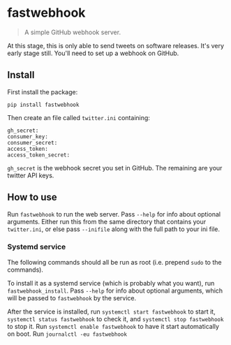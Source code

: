# fastwebhook
> A simple GitHub webhook server.


At this stage, this is only able to send tweets on software releases. It's very early stage still. You'll need to set up a webhook on GitHub.

## Install

First install the package:

`pip install fastwebhook`

Then create an file called `twitter.ini` containing:

```
gh_secret: 
consumer_key: 
consumer_secret: 
access_token: 
access_token_secret: 
```

`gh_secret` is the webhook secret you set in GitHub. The remaining are your twitter API keys.

## How to use

Run `fastwebhook` to run the web server. Pass `--help` for info about optional arguments. Either run this from the same directory that contains your `twitter.ini`, or else pass `--inifile` along with the full path to your ini file.

### Systemd service

The following commands should all be run as root (i.e. prepend `sudo` to the commands).

To install it as a systemd service (which is probably what you want), run `fastwebhook_install`. Pass `--help` for info about optional arguments, which will be passed to `fastwebhook` by the service.

After the service is installed, run `systemctl start fastwebhook` to start it, `systemctl status fastwebhook` to check it, and `systemctl stop fastwebhook` to stop it. Run `systemctl enable fastwebhook` to have it start automatically on boot. Run `journalctl -eu fastwebhook`
